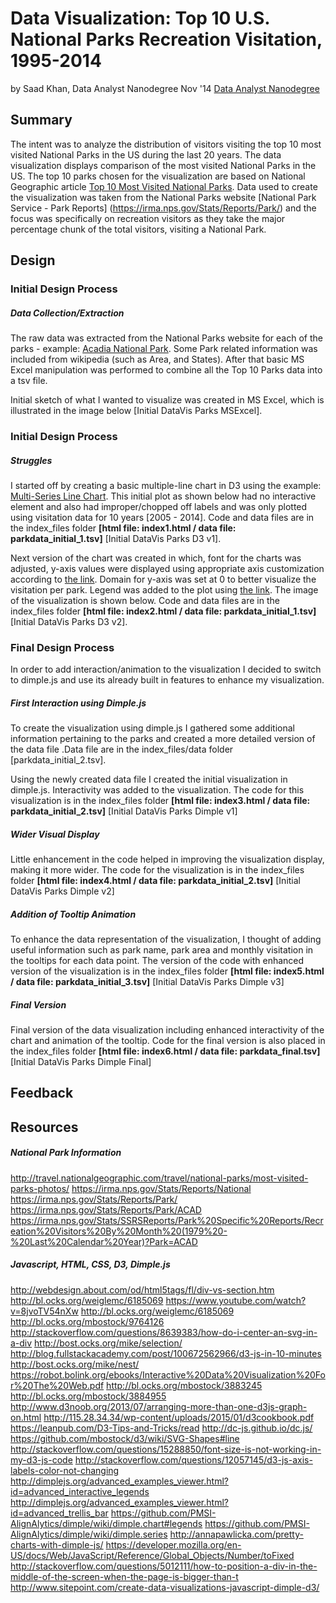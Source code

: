 # Data Visualization: Top 10 U.S. National Parks Recreation Visitation, 1995-2014
by Saad Khan, Data Analyst Nanodegree Nov '14 [Data Analyst Nanodegree](https://www.udacity.com/course/nd002)

## Summary

The intent was to analyze the distribution of visitors visiting the top 10 most visited National Parks in the US during the last 20 years. The data visualization displays comparison of the most visited National Parks in the US. The top 10 parks chosen for the visualization are based on National Geographic article [Top 10 Most Visited National Parks](http://travel.nationalgeographic.com/travel/national-parks/most-visited-parks-photos/). Data used to create the visualization was taken from the National Parks website [National Park Service - Park Reports] (https://irma.nps.gov/Stats/Reports/Park/) and the focus was specifically on recreation visitors as they take the major percentage chunk of the total visitors, visiting a National Park.

## Design

### Initial Design Process

##### Data Collection/Extraction

The raw data was extracted from the National Parks website for each of the parks - example: [Acadia National Park](https://irma.nps.gov/Stats/SSRSReports/Park%20Specific%20Reports/Recreation%20Visitors%20By%20Month%20(1979%20-%20Last%20Calendar%20Year)?Park=ACAD). Some Park related information was included from wikipedia (such as Area, and States). After that basic MS Excel manipulation was performed to combine all the Top 10 Parks data into a tsv file.

Initial sketch of what I wanted to visualize was created in MS Excel, which is illustrated in the image below [Initial DataVis Parks MSExcel].

### Initial Design Process

##### Struggles

I started off by creating a basic multiple-line chart in D3 using the example: [Multi-Series Line Chart](http://bl.ocks.org/mbostock/3884955). This initial plot as shown below had no interactive element and also had improper/chopped off labels and was only plotted using visitation data for 10 years [2005 - 2014]. Code and data files are in the index_files folder **[html file: index1.html / data file: parkdata_initial_1.tsv]** [Initial DataVis Parks D3 v1].

Next version of the chart was created in which, font for the charts was adjusted, y-axis values were displayed using appropriate axis customization according to [the link](http://curran.github.io/screencasts/introToD3/examples/viewer/#/103). Domain for y-axis was set at 0 to better visualize the visitation per park. Legend was added to the plot using [the link](http://bl.ocks.org/weiglemc/6185069). The image of the visualization is shown below. Code and data files are in the index_files folder **[html file: index2.html / data file: parkdata_initial_1.tsv]** [Initial DataVis Parks D3 v2].

### Final Design Process

In order to add interaction/animation to the visualization I decided to switch to dimple.js and use its already built in features to enhance my visualization.

##### First Interaction using Dimple.js

To create the visualization using dimple.js I gathered some additional information pertaining to the parks and created a more detailed version of the data file .Data file are in the index_files/data folder [parkdata_initial_2.tsv].

Using the newly created data file I created the initial visualization in dimple.js. Interactivity was added to the visualization. The code for this visualization is in the index_files folder **[html file: index3.html / data file: parkdata_initial_2.tsv]** [Initial DataVis Parks Dimple v1] 

##### Wider Visual Display

Little enhancement in the code helped in improving the visualization display, making it more wider. The code for the visualization is in the index_files folder **[html file: index4.html / data file: parkdata_initial_2.tsv]** [Initial DataVis Parks Dimple v2]

##### Addition of Tooltip Animation

To enhance the data representation of the visualization, I thought of adding useful information such as park name, park area and monthly visitation in the tooltips for each data point. The version of the code with enhanced version of the visualization is in the index_files folder **[html file: index5.html / data file: parkdata_initial_3.tsv]** [Initial DataVis Parks Dimple v3]

##### Final Version

Final version of the data visualization including enhanced interactivity of the chart and animation of the tooltip. Code for the final version is also placed in the index_files folder **[html file: index6.html / data file: parkdata_final.tsv]** [Initial DataVis Parks Dimple Final]


## Feedback

## Resources

##### National Park Information

http://travel.nationalgeographic.com/travel/national-parks/most-visited-parks-photos/
https://irma.nps.gov/Stats/Reports/National
https://irma.nps.gov/Stats/Reports/Park/
https://irma.nps.gov/Stats/Reports/Park/ACAD
https://irma.nps.gov/Stats/SSRSReports/Park%20Specific%20Reports/Recreation%20Visitors%20By%20Month%20(1979%20-%20Last%20Calendar%20Year)?Park=ACAD

##### Javascript, HTML, CSS, D3, Dimple.js

http://webdesign.about.com/od/html5tags/fl/div-vs-section.htm
http://bl.ocks.org/weiglemc/6185069
https://www.youtube.com/watch?v=8jvoTV54nXw
http://bl.ocks.org/weiglemc/6185069
http://bl.ocks.org/mbostock/9764126
http://stackoverflow.com/questions/8639383/how-do-i-center-an-svg-in-a-div
http://bost.ocks.org/mike/selection/
http://blog.fullstackacademy.com/post/100672562966/d3-js-in-10-minutes
http://bost.ocks.org/mike/nest/
https://robot.bolink.org/ebooks/Interactive%20Data%20Visualization%20For%20The%20Web.pdf
http://bl.ocks.org/mbostock/3883245
http://bl.ocks.org/mbostock/3884955
http://www.d3noob.org/2013/07/arranging-more-than-one-d3js-graph-on.html
http://115.28.34.34/wp-content/uploads/2015/01/d3cookbook.pdf
https://leanpub.com/D3-Tips-and-Tricks/read
http://dc-js.github.io/dc.js/
https://github.com/mbostock/d3/wiki/SVG-Shapes#line
http://stackoverflow.com/questions/15288850/font-size-is-not-working-in-my-d3-js-code
http://stackoverflow.com/questions/12057145/d3-js-axis-labels-color-not-changing
http://dimplejs.org/advanced_examples_viewer.html?id=advanced_interactive_legends
http://dimplejs.org/advanced_examples_viewer.html?id=advanced_trellis_bar
https://github.com/PMSI-AlignAlytics/dimple/wiki/dimple.chart#legends
https://github.com/PMSI-AlignAlytics/dimple/wiki/dimple.series
http://annapawlicka.com/pretty-charts-with-dimple-js/
https://developer.mozilla.org/en-US/docs/Web/JavaScript/Reference/Global_Objects/Number/toFixed
http://stackoverflow.com/questions/5012111/how-to-position-a-div-in-the-middle-of-the-screen-when-the-page-is-bigger-than-t
http://www.sitepoint.com/create-data-visualizations-javascript-dimple-d3/


